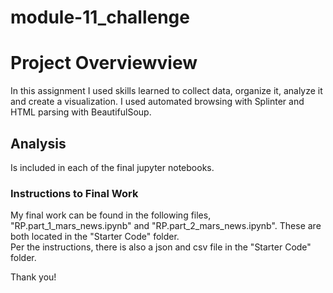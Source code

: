 # module-11_challenge

# Project Overviewview 
In this assignment I used skills learned to collect data, organize it, analyze it and create a visualization. I used automated browsing with Splinter and HTML parsing with BeautifulSoup. 

## Analysis 
Is included in each of the final jupyter notebooks. 

### Instructions to Final Work 
My final work can be found in the following files, "RP.part_1_mars_news.ipynb" and "RP.part_2_mars_news.ipynb". These are both located in the "Starter Code" folder.  
Per the instructions, there is also a json and csv file in the "Starter Code" folder. 

Thank you! 

